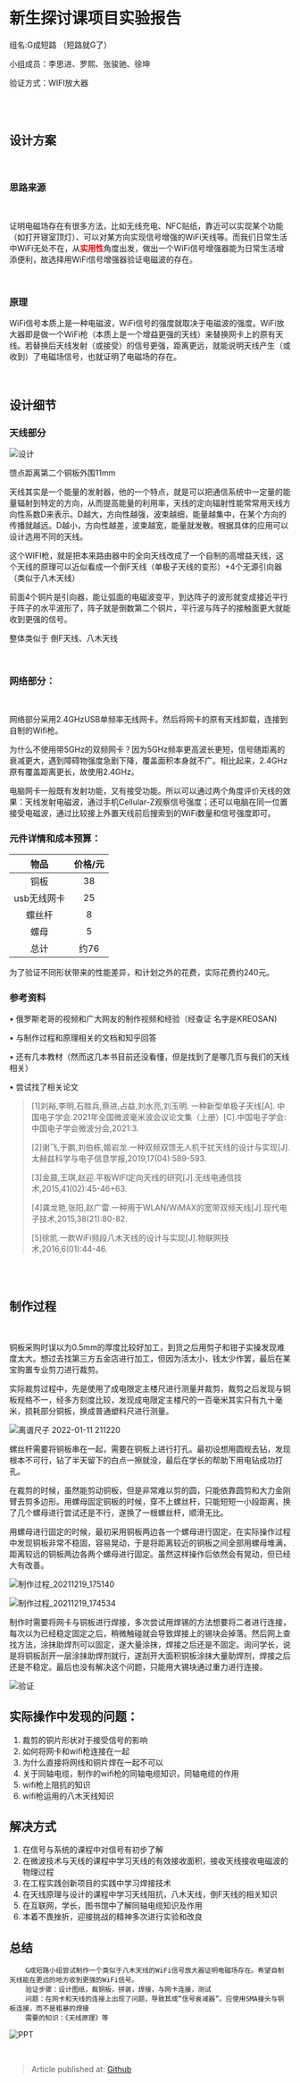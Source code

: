 # 新生探讨课项目实验报告


组名:G成短路 （短路就G了）

小组成员：李思进、罗熙、张骏驰、徐坤

验证方式：WIFI放大器

<br><br>


## 设计方案

<br>

### 思路来源

<br>

证明电磁场存在有很多方法，比如无线充电、NFC贴纸，靠近可以实现某个功能（如打开寝室顶灯）、可以对某方向实现信号增强的WiFi天线等。而我们日常生活中WiFi无处不在，从<b><font color="red">实用性</font></b>角度出发，做出一个WiFi信号增强器能为日常生活增添便利，故选择用WiFi信号增强器验证电磁波的存在。


<br>

### 原理

WiFi信号本质上是一种电磁波，WiFi信号的强度就取决于电磁波的强度。WiFi放大器即是做一个WiFi枪（本质上是一个增益更强的天线）来替换网卡上的原有天线。若替换后天线发射（或接受）的信号更强，距离更远，就能说明天线产生（或收到）了电磁场信号，也就证明了电磁场的存在。

<br>

## 设计细节

### 天线部分
 
![设计](https://user-images.githubusercontent.com/97519158/148950458-eacfb9f7-5bb5-4b28-9613-075510ab2402.jpg)

馈点距离第二个铜板外围11mm

天线其实是一个能量的发射器，他的一个特点，就是可以把通信系统中一定量的能量辐射到特定的方向，从而提高能量的利用率，天线的定向辐射性能常常用天线方向性系数D来表示。D越大，方向性越强，波束越细，能量越集中，在某个方向的传播就越远。D越小，方向性越差，波束越宽，能量就发散。根据具体的应用可以设计选用不同的天线。

这个WIFI枪，就是把本来路由器中的全向天线改成了一个自制的高增益天线，这个天线的原理可以近似看成一个倒F天线（单极子天线的变形）+4个无源引向器（类似于八木天线）

前面4个铜片是引向器，能让弧面的电磁波变平，到达阵子的波形就变成接近平行于阵子的水平波形了，阵子就是倒数第二个铜片，平行波与阵子的接触面更大就能收到更强的信号。

整体类似于 倒F天线、八木天线

<br>

### 网络部分：
<br>

网络部分采用2.4GHzUSB单频率无线网卡。然后将网卡的原有天线卸载，连接到自制的Wifi枪。

为什么不使用带5GHz的双频网卡？因为5GHz频率更高波长更短，信号随距离的衰减更大，遇到障碍物强度急剧下降，覆盖面积本身就不广。相比起来，2.4GHz原有覆盖距离更长，故使用2.4GHz。


电脑网卡一般既有发射功能，又有接受功能。所以可以通过两个角度评价天线的效果：天线发射电磁波，通过手机Cellular-Z观察信号强度；还可以电脑在同一位置接受电磁波，通过比较接上外置天线前后搜索到的WiFi数量和信号强度即可。

### 元件详情和成本预算：

|   物品	| 价格/元 |
|:---------:|:------:|
|铜板        |38|
|usb无线网卡 |25|
|螺丝杆	     |8|
|螺母	     |5|
|总计	     |约76|

为了验证不同形状带来的性能差异，和计划之外的花费，实际花费约240元。

### 参考资料
•	俄罗斯老哥的视频和广大网友的制作视频和经验（经查证 名字是KREOSAN)

•	与制作过程和原理相关的文档和知乎回答

•	还有几本教材（然而这几本书目前还没看懂，但是找到了是哪几页与我们的天线相关）

•	尝试找了相关论文
>    [1]刘裕,李明,石胜兵,蔡进,占益,刘水亮,刘玉明. 一种新型单极子天线[A]. 中国电子学会.2021年全国微波毫米波会议论文集（上册）[C].中国电子学会:中国电子学会微波分会,2021:3.
> 
>    [2]谢飞,于鹏,刘伯栋,姬岩龙.一种双频双馈无人机干扰天线的设计与实现[J].太赫兹科学与电子信息学报,2019,17(04):589-593. 
>
>    [3]金晨,王琪,赵迎.平板WIFI定向天线的研究[J].无线电通信技术,2015,41(02):45-46+63.
> 
>	[4]龚龙艳,张阳,赵广雷.一种用于WLAN/WiMAX的宽带双频天线[J].现代电子技术,2015,38(21):80-82. 
>
>	[5]徐凯.一款WiFi频段八木天线的设计与实现[J].物联网技术,2016,6(01):44-46.

<br><br>

## 制作过程
<br>

铜板采购时误以为0.5mm的厚度比较好加工，到货之后用剪子和钳子实操发现难度太大。想过去找第三方五金店进行加工，但因为活太小，钱太少作罢，最后在某宝购置专业剪刀进行裁剪。

实际裁剪过程中，先是使用了成电限定主楼尺进行测量并裁剪，裁剪之后发现与铜板规格不一，经多方刻度比较，发现成电限定主楼尺的一百毫米其实只有九十毫米，损耗部分铜板，换成普通塑料尺进行测量。

![离谱尺子 2022-01-11 211220](https://user-images.githubusercontent.com/97519158/148950435-5cd1d773-a653-4a02-96a9-d18b8261c258.png)

螺丝杆需要将铜板串在一起，需要在铜板上进行打孔。最初设想用圆规去钻，发现根本不可行，钻了半天留下的白点一擦就没，最后在学长的帮助下用电钻成功打孔。

在裁剪的时候，虽然能剪动铜板，但是非常难以剪的圆，只能依靠圆剪和大力金刚臂去剪多边形。用螺母固定铜板的时候，穿不上螺丝杆，只能短短一小段距离，换了几个螺母进行尝试还是不行，遂换了一根螺丝杆，顺滑无比。

用螺母进行固定的时候，最初采用铜板两边各一个螺母进行固定，在实际操作过程中发现铜板非常不稳固，容易晃动，于是将距离较近的铜板之间全部用螺母堆满，距离较远的铜板两边各两个螺母进行固定。虽然这样操作后依然会有晃动，但已经大有改善。

![制作过程_20211219_175140](https://user-images.githubusercontent.com/97519158/148950389-d9c00c7b-eb95-4645-b585-fdb2808d4736.jpg)

![制作过程_20211219_174534](https://user-images.githubusercontent.com/97519158/148950428-b23bb066-d0c2-429d-aad7-c6861bb60597.jpg)

制作时需要将网卡与铜板进行焊接，多次尝试用焊锡的方法想要将二者进行连接，每次以为已经稳定固定之后，稍微触碰就会导致焊接上的锡块会掉落。然后网上查找方法，涂抹助焊剂可以固定，遂大量涂抹，焊接之后还是不固定。询问学长，说是将铜板刮开一层涂抹助焊剂就行，遂刮开大面积铜板涂抹大量助焊剂，焊接之后还是不稳定。最后也没有解决这个问题，只能用大锡块通过重力进行连接。

![验证](https://raw.githubusercontent.com/Sjin-Lee/UESTC-Introduction-to-Electronic-Science-and-Technology/main/Project_Prove%20the%20existence%20of%20electromagnetic%20fields/Report/Photos/%E5%B1%8F%E5%B9%95%E6%88%AA%E5%9B%BE%202022-01-11%20213915.png)

## 实际操作中发现的问题：
1. 裁剪的铜片形状对于接受信号的影响
2. 如何将网卡和wifi枪连接在一起
3. 为什么直接将网线和铜片焊在一起不可以
4. 关于同轴电缆，制作的wifi枪的同轴电缆知识，同轴电缆的作用
5. wifi枪上阻抗的知识
6. wifi枪运用的八木天线知识

## 解决方式
1. 在信号与系统的课程中对信号有初步了解
2. 在微波技术与天线的课程中学习天线的有效接收面积，接收天线接收电磁波的物理过程
3. 在工程实践创新项目的实践中学习焊接技术
4. 在天线原理与设计的课程中学习天线阻抗，八木天线，倒F天线的相关知识
5. 在互联网，学长，图书馆中了解同轴电缆知识及作用
6. 本着不畏挫折，迎接挑战的精神多次进行实验和改良

## 总结       
        G成短路小组尝试制作一个类似于八木天线的WiFi信号放大器证明电磁场存在。希望自制天线能在更远的地方收到更强的WiFi信号。
        验证步骤：设计图纸，裁铜板，拼装，焊接，与网卡连接，测试
        问题：在网卡和天线的连接上出现了问题，导致其成“信号衰减器”。应使用SMA接头与铜板连接，而不是粗暴的焊接
        需要的知识：《天线原理》等

![PPT](https://user-images.githubusercontent.com/97519158/148950450-2bcbac20-f140-489c-a802-8ee6077ed135.PNG)


<br>

>Article published at:    [Github](https://sjin-lee.github.io/UESTC-Introduction-to-Electronic-Science-and-Technology/)
